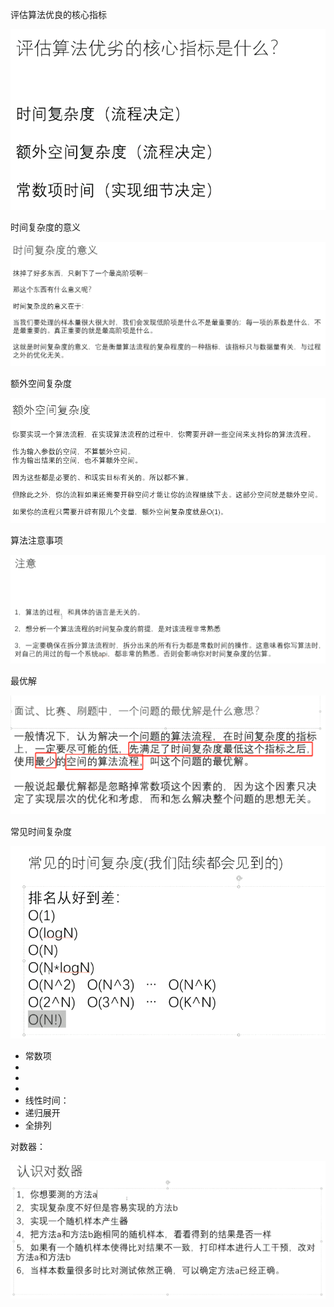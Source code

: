 评估算法优良的核心指标

![image-20200912015349802](images\算法评估指标.png)



时间复杂度的意义

![image-20200912015211178](images\时间复杂度的意义.png)



额外空间复杂度

![image-20200912015251384](images\空间复杂度.png)

算法注意事项

![image-20200912015056320](images\算法注意事项.png)



最优解

![image-20200912015607101](images\最优解指标说明.png)



常见时间复杂度

![image-20200912015742896](images\常见时间复杂度.png)

- 常数项
- 
- 
- 
- 线性时间：
- 递归展开
- 全排列

对数器：

![image-20200912014122173](images\算法对数器.png)